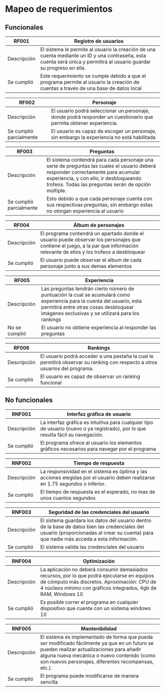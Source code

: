 # Mapeo de requerimientos

## Funcionales

|RF001|Registro de usuarios|
|---|---|
|Descripción| El sistema le permite al usuario la creación de una cuenta mediante un ID y una contraseña, esta cuenta será única y permitirá al usuario guardar su progreso en ella. |
|Se cumplió| Este requerimiento se cumple debido a que el programa permite al usuario la creación de cuentas a través de una base de datos local |  

|RF002|Personaje|
|---|---|
|Descripción| El usuario podrá seleccionar un personaje, donde podrá responder un cuestionario que permita obtener experiencia.  |
|Se cumplió parcialmente|El usuario es capaz de escoger un personaje, sin embargo la experiencia no está habilitada|  

|RF003| Preguntas |
|---|---|
|Descripción| El sistema contendrá para cada personaje una serie de preguntas las cuales el usuario deberá responder correctamente para acumular experiencia, y con ello, ir desbloqueando trofeos. Todas las preguntas serán de opción múltiple.|
|Se cumplió parcialmente| Esto debido a que cada personaje cuenta con sus respectivas preguntas, sin embargo estas no otorgan experiencia al usuario |  

|RF004| Álbum de personajes |
|---|---|
|Descripción| El programa contendrá un apartado donde el usuario puede observar los personajes que contiene el juego, a la par que información relevante de ellos y los trofeos a desbloquear |
|Se cumplió| El usuario puede observar el album de cada personaje junto a sus demas elementos |  

|RF005| Experiencia |
|---|---|
|Descripción| Las preguntas tendrán cierto número de puntuación la cual se acumulará como experiencia para la cuenta del usuario, esta permitirá entre otras cosas desbloquear imágenes exclusivas y se utilizará para los rankings |
|No se cumplió| El usuario no obtiene experiencia al responder las preguntas |  

|RF006| Rankings |
|---|---|
|Descripción| El usuario podrá acceder a una pestaña la cual le permitirá observar su ranking con respecto a otros usuarios del programa. |
|Se cumplió| El usuario es capaz de observar un ranking funcional|  

## No funcionales

|RNF001| Interfaz gráfica de usuario |
|---|---|
|Descripción| La interfaz gráfica es intuitiva para cualquier tipo de usuario (nuevo o ya registrado), por lo que resulta fácil su navegación.|
|Se cumplió| El programa ofrece al usuario los elementos gráficos necesarios para navegar por el programa |  

|RNF002| Tiempo de respuesta|
|---|---|
|Descripción| La responsividad en el sistema es óptima y las acciones elegidas por el usuario deben realizarse en 1.75 segundos o inferior. |
|Se cumplió| El tiempo de respuesta es el esperado, no mas de unos cuantos segundos|  

|RNF003| Seguridad de las credenciales del usuario|
|---|---|
|Descripción| El sistema guardara los datos del usuario dentro de la base de datos bien las credenciales del usuario (proporcionadas al crear su cuenta) para que nadie más acceda a esta información. |
|Se cumplió| El sistema valida las credenciales del usuario |  

|RNF004| Optimización|
|---|---|
|Descripción|La aplicación no deberá consumir demasiados recursos, por lo que podrá ejecutarse en equipos de cómputo más discretos. Aproximación: CPU de 4 núcleos mínimo con gráficos integrados, 4gb de RAM, Windows 10 |
|Se cumplió|Es posible correr el programa en cualquier dispositivo que cuente con un sistema windows 10 |  

|RNF005| Mantenibilidad|
|---|---|
|Descripción| El sistema es implementado de forma que pueda ser modificado fácilmente ya que en un futuro se pueden realizar actualizaciones para añadir alguna nueva mecánica o nuevo contenido (como son nuevos personajes, diferentes recompensas, etc.). |
|Se cumplió|El programa puede modificarse de manera sencilla |  

